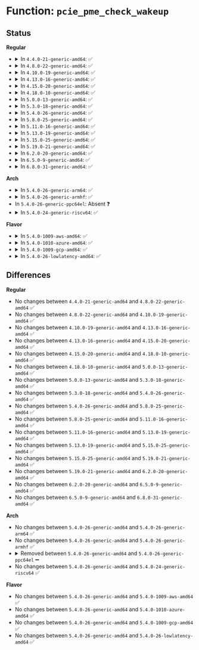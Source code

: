 # Function: <code>pcie_pme_check_wakeup</code>

## Status
<b>Regular</b>
<ul>
<li>
<details>
<summary>In <code>4.4.0-21-generic-amd64</code>: ✅</summary>

```c
bool pcie_pme_check_wakeup(struct pci_bus * bus)
```

```json
{
  "name": "pcie_pme_check_wakeup",
  "collision_type": "Unique Static",
  "inline_type": "No",
  "funcs": [
    {
      "addr": 18446744071583348208,
      "name": "pcie_pme_check_wakeup",
      "external": false,
      "loc": "drivers/pci/pcie/pme.c:376",
      "file": "drivers/pci/pcie/pme.c",
      "inline": "seen, unknown",
      "caller_inline": [],
      "caller_func": [
        "drivers/pci/pcie/pme.c:pcie_pme_check_wakeup",
        "drivers/pci/pcie/pme.c:pcie_pme_suspend"
      ]
    }
  ],
  "symbols": [
    {
      "addr": 18446744071583348208,
      "name": "pcie_pme_check_wakeup",
      "section": ".text",
      "bind": "STB_LOCAL",
      "size": 92
    }
  ]
}
```
</details>
</li>
<li>
<details>
<summary>In <code>4.8.0-22-generic-amd64</code>: ✅</summary>

```c
bool pcie_pme_check_wakeup(struct pci_bus * bus)
```

```json
{
  "name": "pcie_pme_check_wakeup",
  "collision_type": "Unique Static",
  "inline_type": "No",
  "funcs": [
    {
      "addr": 18446744071583660144,
      "name": "pcie_pme_check_wakeup",
      "external": false,
      "loc": "drivers/pci/pcie/pme.c:376",
      "file": "drivers/pci/pcie/pme.c",
      "inline": "seen, unknown",
      "caller_inline": [],
      "caller_func": [
        "drivers/pci/pcie/pme.c:pcie_pme_suspend",
        "drivers/pci/pcie/pme.c:pcie_pme_check_wakeup"
      ]
    }
  ],
  "symbols": [
    {
      "addr": 18446744071583660144,
      "name": "pcie_pme_check_wakeup",
      "section": ".text",
      "bind": "STB_LOCAL",
      "size": 90
    }
  ]
}
```
</details>
</li>
<li>
<details>
<summary>In <code>4.10.0-19-generic-amd64</code>: ✅</summary>

```c
bool pcie_pme_check_wakeup(struct pci_bus * bus)
```

```json
{
  "name": "pcie_pme_check_wakeup",
  "collision_type": "Unique Static",
  "inline_type": "No",
  "funcs": [
    {
      "addr": 18446744071583797744,
      "name": "pcie_pme_check_wakeup",
      "external": false,
      "loc": "drivers/pci/pcie/pme.c:360",
      "file": "drivers/pci/pcie/pme.c",
      "inline": "seen, unknown",
      "caller_inline": [],
      "caller_func": [
        "drivers/pci/pcie/pme.c:pcie_pme_suspend",
        "drivers/pci/pcie/pme.c:pcie_pme_check_wakeup"
      ]
    }
  ],
  "symbols": [
    {
      "addr": 18446744071583797744,
      "name": "pcie_pme_check_wakeup",
      "section": ".text",
      "bind": "STB_LOCAL",
      "size": 90
    }
  ]
}
```
</details>
</li>
<li>
<details>
<summary>In <code>4.13.0-16-generic-amd64</code>: ✅</summary>

```c
bool pcie_pme_check_wakeup(struct pci_bus * bus)
```

```json
{
  "name": "pcie_pme_check_wakeup",
  "collision_type": "Unique Static",
  "inline_type": "No",
  "funcs": [
    {
      "addr": 18446744071583840704,
      "name": "pcie_pme_check_wakeup",
      "external": false,
      "loc": "drivers/pci/pcie/pme.c:352",
      "file": "drivers/pci/pcie/pme.c",
      "inline": "seen, unknown",
      "caller_inline": [],
      "caller_func": [
        "drivers/pci/pcie/pme.c:pcie_pme_suspend",
        "drivers/pci/pcie/pme.c:pcie_pme_check_wakeup"
      ]
    }
  ],
  "symbols": [
    {
      "addr": 18446744071583840704,
      "name": "pcie_pme_check_wakeup",
      "section": ".text",
      "bind": "STB_LOCAL",
      "size": 91
    }
  ]
}
```
</details>
</li>
<li>
<details>
<summary>In <code>4.15.0-20-generic-amd64</code>: ✅</summary>

```c
bool pcie_pme_check_wakeup(struct pci_bus * bus)
```

```json
{
  "name": "pcie_pme_check_wakeup",
  "collision_type": "Unique Static",
  "inline_type": "No",
  "funcs": [
    {
      "addr": 18446744071584103424,
      "name": "pcie_pme_check_wakeup",
      "external": false,
      "loc": "drivers/pci/pcie/pme.c:355",
      "file": "drivers/pci/pcie/pme.c",
      "inline": "seen, unknown",
      "caller_inline": [],
      "caller_func": [
        "drivers/pci/pcie/pme.c:pcie_pme_suspend",
        "drivers/pci/pcie/pme.c:pcie_pme_check_wakeup"
      ]
    }
  ],
  "symbols": [
    {
      "addr": 18446744071584103424,
      "name": "pcie_pme_check_wakeup",
      "section": ".text",
      "bind": "STB_LOCAL",
      "size": 91
    }
  ]
}
```
</details>
</li>
<li>
<details>
<summary>In <code>4.18.0-10-generic-amd64</code>: ✅</summary>

```c
bool pcie_pme_check_wakeup(struct pci_bus * bus)
```

```json
{
  "name": "pcie_pme_check_wakeup",
  "collision_type": "Unique Static",
  "inline_type": "No",
  "funcs": [
    {
      "addr": 18446744071584303984,
      "name": "pcie_pme_check_wakeup",
      "external": false,
      "loc": "drivers/pci/pcie/pme.c:351",
      "file": "drivers/pci/pcie/pme.c",
      "inline": "seen, unknown",
      "caller_inline": [],
      "caller_func": [
        "drivers/pci/pcie/pme.c:pcie_pme_suspend",
        "drivers/pci/pcie/pme.c:pcie_pme_check_wakeup"
      ]
    }
  ],
  "symbols": [
    {
      "addr": 18446744071584303984,
      "name": "pcie_pme_check_wakeup",
      "section": ".text",
      "bind": "STB_LOCAL",
      "size": 90
    }
  ]
}
```
</details>
</li>
<li>
<details>
<summary>In <code>5.0.0-13-generic-amd64</code>: ✅</summary>

```c
bool pcie_pme_check_wakeup(struct pci_bus * bus)
```

```json
{
  "name": "pcie_pme_check_wakeup",
  "collision_type": "Unique Static",
  "inline_type": "No",
  "funcs": [
    {
      "addr": 18446744071584399648,
      "name": "pcie_pme_check_wakeup",
      "external": false,
      "loc": "drivers/pci/pcie/pme.c:351",
      "file": "drivers/pci/pcie/pme.c",
      "inline": "seen, unknown",
      "caller_inline": [],
      "caller_func": [
        "drivers/pci/pcie/pme.c:pcie_pme_suspend",
        "drivers/pci/pcie/pme.c:pcie_pme_check_wakeup"
      ]
    }
  ],
  "symbols": [
    {
      "addr": 18446744071584399648,
      "name": "pcie_pme_check_wakeup",
      "section": ".text",
      "bind": "STB_LOCAL",
      "size": 92
    }
  ]
}
```
</details>
</li>
<li>
<details>
<summary>In <code>5.3.0-18-generic-amd64</code>: ✅</summary>

```c
bool pcie_pme_check_wakeup(struct pci_bus * bus)
```

```json
{
  "name": "pcie_pme_check_wakeup",
  "collision_type": "Unique Static",
  "inline_type": "No",
  "funcs": [
    {
      "addr": 18446744071584595712,
      "name": "pcie_pme_check_wakeup",
      "external": false,
      "loc": "drivers/pci/pcie/pme.c:353",
      "file": "drivers/pci/pcie/pme.c",
      "inline": "seen, unknown",
      "caller_inline": [],
      "caller_func": [
        "drivers/pci/pcie/pme.c:pcie_pme_suspend",
        "drivers/pci/pcie/pme.c:pcie_pme_check_wakeup"
      ]
    }
  ],
  "symbols": [
    {
      "addr": 18446744071584595712,
      "name": "pcie_pme_check_wakeup",
      "section": ".text",
      "bind": "STB_LOCAL",
      "size": 90
    }
  ]
}
```
</details>
</li>
<li>
<details>
<summary>In <code>5.4.0-26-generic-amd64</code>: ✅</summary>

```c
bool pcie_pme_check_wakeup(struct pci_bus * bus)
```

```json
{
  "name": "pcie_pme_check_wakeup",
  "collision_type": "Unique Static",
  "inline_type": "No",
  "funcs": [
    {
      "addr": 18446744071584733536,
      "name": "pcie_pme_check_wakeup",
      "external": false,
      "loc": "drivers/pci/pcie/pme.c:353",
      "file": "drivers/pci/pcie/pme.c",
      "inline": "seen, unknown",
      "caller_inline": [],
      "caller_func": [
        "drivers/pci/pcie/pme.c:pcie_pme_suspend",
        "drivers/pci/pcie/pme.c:pcie_pme_check_wakeup"
      ]
    }
  ],
  "symbols": [
    {
      "addr": 18446744071584733536,
      "name": "pcie_pme_check_wakeup",
      "section": ".text",
      "bind": "STB_LOCAL",
      "size": 90
    }
  ]
}
```
</details>
</li>
<li>
<details>
<summary>In <code>5.8.0-25-generic-amd64</code>: ✅</summary>

```c
bool pcie_pme_check_wakeup(struct pci_bus * bus)
```

```json
{
  "name": "pcie_pme_check_wakeup",
  "collision_type": "Unique Static",
  "inline_type": "No",
  "funcs": [
    {
      "addr": 18446744071585388208,
      "name": "pcie_pme_check_wakeup",
      "external": false,
      "loc": "drivers/pci/pcie/pme.c:353",
      "file": "drivers/pci/pcie/pme.c",
      "inline": "seen, unknown",
      "caller_inline": [],
      "caller_func": [
        "drivers/pci/pcie/pme.c:pcie_pme_suspend",
        "drivers/pci/pcie/pme.c:pcie_pme_check_wakeup"
      ]
    }
  ],
  "symbols": [
    {
      "addr": 18446744071585388208,
      "name": "pcie_pme_check_wakeup",
      "section": ".text",
      "bind": "STB_LOCAL",
      "size": 92
    }
  ]
}
```
</details>
</li>
<li>
<details>
<summary>In <code>5.11.0-16-generic-amd64</code>: ✅</summary>

```c
bool pcie_pme_check_wakeup(struct pci_bus * bus)
```

```json
{
  "name": "pcie_pme_check_wakeup",
  "collision_type": "Unique Static",
  "inline_type": "No",
  "funcs": [
    {
      "addr": 18446744071585545536,
      "name": "pcie_pme_check_wakeup",
      "external": false,
      "loc": "drivers/pci/pcie/pme.c:361",
      "file": "drivers/pci/pcie/pme.c",
      "inline": "seen, unknown",
      "caller_inline": [],
      "caller_func": [
        "drivers/pci/pcie/pme.c:pcie_pme_suspend",
        "drivers/pci/pcie/pme.c:pcie_pme_check_wakeup"
      ]
    }
  ],
  "symbols": [
    {
      "addr": 18446744071585545536,
      "name": "pcie_pme_check_wakeup",
      "section": ".text",
      "bind": "STB_LOCAL",
      "size": 92
    }
  ]
}
```
</details>
</li>
<li>
<details>
<summary>In <code>5.13.0-19-generic-amd64</code>: ✅</summary>

```c
bool pcie_pme_check_wakeup(struct pci_bus * bus)
```

```json
{
  "name": "pcie_pme_check_wakeup",
  "collision_type": "Unique Static",
  "inline_type": "No",
  "funcs": [
    {
      "addr": 18446744071585423792,
      "name": "pcie_pme_check_wakeup",
      "external": false,
      "loc": "drivers/pci/pcie/pme.c:361",
      "file": "drivers/pci/pcie/pme.c",
      "inline": "seen, unknown",
      "caller_inline": [],
      "caller_func": [
        "drivers/pci/pcie/pme.c:pcie_pme_suspend",
        "drivers/pci/pcie/pme.c:pcie_pme_check_wakeup"
      ]
    }
  ],
  "symbols": [
    {
      "addr": 18446744071585423792,
      "name": "pcie_pme_check_wakeup",
      "section": ".text",
      "bind": "STB_LOCAL",
      "size": 92
    }
  ]
}
```
</details>
</li>
<li>
<details>
<summary>In <code>5.15.0-25-generic-amd64</code>: ✅</summary>

```c
bool pcie_pme_check_wakeup(struct pci_bus * bus)
```

```json
{
  "name": "pcie_pme_check_wakeup",
  "collision_type": "Unique Static",
  "inline_type": "No",
  "funcs": [
    {
      "addr": 18446744071585888816,
      "name": "pcie_pme_check_wakeup",
      "external": false,
      "loc": "drivers/pci/pcie/pme.c:361",
      "file": "drivers/pci/pcie/pme.c",
      "inline": "seen, unknown",
      "caller_inline": [],
      "caller_func": [
        "drivers/pci/pcie/pme.c:pcie_pme_suspend",
        "drivers/pci/pcie/pme.c:pcie_pme_check_wakeup"
      ]
    }
  ],
  "symbols": [
    {
      "addr": 18446744071585888816,
      "name": "pcie_pme_check_wakeup",
      "section": ".text",
      "bind": "STB_LOCAL",
      "size": 92
    }
  ]
}
```
</details>
</li>
<li>
<details>
<summary>In <code>5.19.0-21-generic-amd64</code>: ✅</summary>

```c
bool pcie_pme_check_wakeup(struct pci_bus * bus)
```

```json
{
  "name": "pcie_pme_check_wakeup",
  "collision_type": "Unique Static",
  "inline_type": "No",
  "funcs": [
    {
      "addr": 18446744071587085808,
      "name": "pcie_pme_check_wakeup",
      "external": false,
      "loc": "drivers/pci/pcie/pme.c:361",
      "file": "drivers/pci/pcie/pme.c",
      "inline": "seen, unknown",
      "caller_inline": [],
      "caller_func": [
        "drivers/pci/pcie/pme.c:pcie_pme_suspend",
        "drivers/pci/pcie/pme.c:pcie_pme_check_wakeup"
      ]
    }
  ],
  "symbols": [
    {
      "addr": 18446744071587085808,
      "name": "pcie_pme_check_wakeup",
      "section": ".text",
      "bind": "STB_LOCAL",
      "size": 106
    }
  ]
}
```
</details>
</li>
<li>
<details>
<summary>In <code>6.2.0-20-generic-amd64</code>: ✅</summary>

```c
bool pcie_pme_check_wakeup(struct pci_bus * bus)
```

```json
{
  "name": "pcie_pme_check_wakeup",
  "collision_type": "Unique Static",
  "inline_type": "No",
  "funcs": [
    {
      "addr": 18446744071588273184,
      "name": "pcie_pme_check_wakeup",
      "external": false,
      "loc": "drivers/pci/pcie/pme.c:361",
      "file": "drivers/pci/pcie/pme.c",
      "inline": "seen, unknown",
      "caller_inline": [],
      "caller_func": [
        "drivers/pci/pcie/pme.c:pcie_pme_suspend",
        "drivers/pci/pcie/pme.c:pcie_pme_check_wakeup"
      ]
    }
  ],
  "symbols": [
    {
      "addr": 18446744071588273184,
      "name": "pcie_pme_check_wakeup",
      "section": ".text",
      "bind": "STB_LOCAL",
      "size": 106
    }
  ]
}
```
</details>
</li>
<li>
<details>
<summary>In <code>6.5.0-9-generic-amd64</code>: ✅</summary>

```c
bool pcie_pme_check_wakeup(struct pci_bus * bus)
```

```json
{
  "name": "pcie_pme_check_wakeup",
  "collision_type": "Unique Static",
  "inline_type": "No",
  "funcs": [
    {
      "addr": 18446744071588548816,
      "name": "pcie_pme_check_wakeup",
      "external": false,
      "loc": "drivers/pci/pcie/pme.c:361",
      "file": "drivers/pci/pcie/pme.c",
      "inline": "seen, unknown",
      "caller_inline": [],
      "caller_func": [
        "drivers/pci/pcie/pme.c:pcie_pme_suspend",
        "drivers/pci/pcie/pme.c:pcie_pme_check_wakeup"
      ]
    }
  ],
  "symbols": [
    {
      "addr": 18446744071588548816,
      "name": "pcie_pme_check_wakeup",
      "section": ".text",
      "bind": "STB_LOCAL",
      "size": 106
    }
  ]
}
```
</details>
</li>
<li>
<details>
<summary>In <code>6.8.0-31-generic-amd64</code>: ✅</summary>

```c
bool pcie_pme_check_wakeup(struct pci_bus * bus)
```

```json
{
  "name": "pcie_pme_check_wakeup",
  "collision_type": "Unique Static",
  "inline_type": "No",
  "funcs": [
    {
      "addr": 18446744071588848432,
      "name": "pcie_pme_check_wakeup",
      "external": false,
      "loc": "drivers/pci/pcie/pme.c:363",
      "file": "drivers/pci/pcie/pme.c",
      "inline": "seen, unknown",
      "caller_inline": [],
      "caller_func": [
        "drivers/pci/pcie/pme.c:pcie_pme_suspend",
        "drivers/pci/pcie/pme.c:pcie_pme_check_wakeup"
      ]
    }
  ],
  "symbols": [
    {
      "addr": 18446744071588848432,
      "name": "pcie_pme_check_wakeup",
      "section": ".text",
      "bind": "STB_LOCAL",
      "size": 106
    }
  ]
}
```
</details>
</li>
</ul>
<b>Arch</b>
<ul>
<li>
<details>
<summary>In <code>5.4.0-26-generic-arm64</code>: ✅</summary>

```c
bool pcie_pme_check_wakeup(struct pci_bus * bus)
```

```json
{
  "name": "pcie_pme_check_wakeup",
  "collision_type": "Unique Static",
  "inline_type": "No",
  "funcs": [
    {
      "addr": 18446603336496994720,
      "name": "pcie_pme_check_wakeup",
      "external": false,
      "loc": "drivers/pci/pcie/pme.c:353",
      "file": "drivers/pci/pcie/pme.c",
      "inline": "seen, unknown",
      "caller_inline": [],
      "caller_func": [
        "drivers/pci/pcie/pme.c:pcie_pme_suspend",
        "drivers/pci/pcie/pme.c:pcie_pme_check_wakeup"
      ]
    }
  ],
  "symbols": [
    {
      "addr": 18446603336496994720,
      "name": "pcie_pme_check_wakeup",
      "section": ".text",
      "bind": "STB_LOCAL",
      "size": 128
    }
  ]
}
```
</details>
</li>
<li>
<details>
<summary>In <code>5.4.0-26-generic-armhf</code>: ✅</summary>

```c
bool pcie_pme_check_wakeup(struct pci_bus * bus)
```

```json
{
  "name": "pcie_pme_check_wakeup",
  "collision_type": "Unique Static",
  "inline_type": "No",
  "funcs": [
    {
      "addr": 3230255880,
      "name": "pcie_pme_check_wakeup",
      "external": false,
      "loc": "drivers/pci/pcie/pme.c:353",
      "file": "drivers/pci/pcie/pme.c",
      "inline": "seen, unknown",
      "caller_inline": [],
      "caller_func": [
        "drivers/pci/pcie/pme.c:pcie_pme_suspend",
        "drivers/pci/pcie/pme.c:pcie_pme_check_wakeup"
      ]
    }
  ],
  "symbols": [
    {
      "addr": 3230255880,
      "name": "pcie_pme_check_wakeup",
      "section": ".text",
      "bind": "STB_LOCAL",
      "size": 116
    }
  ]
}
```
</details>
</li>
<li>
In <code>5.4.0-26-generic-ppc64el</code>: Absent ❓
</li>
<li>
<details>
<summary>In <code>5.4.0-24-generic-riscv64</code>: ✅</summary>

```c
bool pcie_pme_check_wakeup(struct pci_bus * bus)
```

```json
{
  "name": "pcie_pme_check_wakeup",
  "collision_type": "Unique Static",
  "inline_type": "No",
  "funcs": [
    {
      "addr": 18446743936275658846,
      "name": "pcie_pme_check_wakeup",
      "external": false,
      "loc": "drivers/pci/pcie/pme.c:353",
      "file": "drivers/pci/pcie/pme.c",
      "inline": "seen, unknown",
      "caller_inline": [],
      "caller_func": [
        "drivers/pci/pcie/pme.c:pcie_pme_suspend",
        "drivers/pci/pcie/pme.c:pcie_pme_check_wakeup"
      ]
    }
  ],
  "symbols": [
    {
      "addr": 18446743936275658846,
      "name": "pcie_pme_check_wakeup",
      "section": ".text",
      "bind": "STB_LOCAL",
      "size": 114
    }
  ]
}
```
</details>
</li>
</ul>
<b>Flavor</b>
<ul>
<li>
<details>
<summary>In <code>5.4.0-1009-aws-amd64</code>: ✅</summary>

```c
bool pcie_pme_check_wakeup(struct pci_bus * bus)
```

```json
{
  "name": "pcie_pme_check_wakeup",
  "collision_type": "Unique Static",
  "inline_type": "No",
  "funcs": [
    {
      "addr": 18446744071584682336,
      "name": "pcie_pme_check_wakeup",
      "external": false,
      "loc": "drivers/pci/pcie/pme.c:353",
      "file": "drivers/pci/pcie/pme.c",
      "inline": "seen, unknown",
      "caller_inline": [],
      "caller_func": [
        "drivers/pci/pcie/pme.c:pcie_pme_suspend",
        "drivers/pci/pcie/pme.c:pcie_pme_check_wakeup"
      ]
    }
  ],
  "symbols": [
    {
      "addr": 18446744071584682336,
      "name": "pcie_pme_check_wakeup",
      "section": ".text",
      "bind": "STB_LOCAL",
      "size": 90
    }
  ]
}
```
</details>
</li>
<li>
<details>
<summary>In <code>5.4.0-1010-azure-amd64</code>: ✅</summary>

```c
bool pcie_pme_check_wakeup(struct pci_bus * bus)
```

```json
{
  "name": "pcie_pme_check_wakeup",
  "collision_type": "Unique Static",
  "inline_type": "No",
  "funcs": [
    {
      "addr": 18446744071584613168,
      "name": "pcie_pme_check_wakeup",
      "external": false,
      "loc": "drivers/pci/pcie/pme.c:353",
      "file": "drivers/pci/pcie/pme.c",
      "inline": "seen, unknown",
      "caller_inline": [],
      "caller_func": [
        "drivers/pci/pcie/pme.c:pcie_pme_suspend",
        "drivers/pci/pcie/pme.c:pcie_pme_check_wakeup"
      ]
    }
  ],
  "symbols": [
    {
      "addr": 18446744071584613168,
      "name": "pcie_pme_check_wakeup",
      "section": ".text",
      "bind": "STB_LOCAL",
      "size": 90
    }
  ]
}
```
</details>
</li>
<li>
<details>
<summary>In <code>5.4.0-1009-gcp-amd64</code>: ✅</summary>

```c
bool pcie_pme_check_wakeup(struct pci_bus * bus)
```

```json
{
  "name": "pcie_pme_check_wakeup",
  "collision_type": "Unique Static",
  "inline_type": "No",
  "funcs": [
    {
      "addr": 18446744071584683696,
      "name": "pcie_pme_check_wakeup",
      "external": false,
      "loc": "drivers/pci/pcie/pme.c:353",
      "file": "drivers/pci/pcie/pme.c",
      "inline": "seen, unknown",
      "caller_inline": [],
      "caller_func": [
        "drivers/pci/pcie/pme.c:pcie_pme_suspend",
        "drivers/pci/pcie/pme.c:pcie_pme_check_wakeup"
      ]
    }
  ],
  "symbols": [
    {
      "addr": 18446744071584683696,
      "name": "pcie_pme_check_wakeup",
      "section": ".text",
      "bind": "STB_LOCAL",
      "size": 90
    }
  ]
}
```
</details>
</li>
<li>
<details>
<summary>In <code>5.4.0-26-lowlatency-amd64</code>: ✅</summary>

```c
bool pcie_pme_check_wakeup(struct pci_bus * bus)
```

```json
{
  "name": "pcie_pme_check_wakeup",
  "collision_type": "Unique Static",
  "inline_type": "No",
  "funcs": [
    {
      "addr": 18446744071584791408,
      "name": "pcie_pme_check_wakeup",
      "external": false,
      "loc": "drivers/pci/pcie/pme.c:353",
      "file": "drivers/pci/pcie/pme.c",
      "inline": "seen, unknown",
      "caller_inline": [],
      "caller_func": [
        "drivers/pci/pcie/pme.c:pcie_pme_suspend",
        "drivers/pci/pcie/pme.c:pcie_pme_check_wakeup"
      ]
    }
  ],
  "symbols": [
    {
      "addr": 18446744071584791408,
      "name": "pcie_pme_check_wakeup",
      "section": ".text",
      "bind": "STB_LOCAL",
      "size": 90
    }
  ]
}
```
</details>
</li>
</ul>

## Differences
<b>Regular</b>
<ul>
<li>
No changes between <code>4.4.0-21-generic-amd64</code> and <code>4.8.0-22-generic-amd64</code> ✅
</li>
<li>
No changes between <code>4.8.0-22-generic-amd64</code> and <code>4.10.0-19-generic-amd64</code> ✅
</li>
<li>
No changes between <code>4.10.0-19-generic-amd64</code> and <code>4.13.0-16-generic-amd64</code> ✅
</li>
<li>
No changes between <code>4.13.0-16-generic-amd64</code> and <code>4.15.0-20-generic-amd64</code> ✅
</li>
<li>
No changes between <code>4.15.0-20-generic-amd64</code> and <code>4.18.0-10-generic-amd64</code> ✅
</li>
<li>
No changes between <code>4.18.0-10-generic-amd64</code> and <code>5.0.0-13-generic-amd64</code> ✅
</li>
<li>
No changes between <code>5.0.0-13-generic-amd64</code> and <code>5.3.0-18-generic-amd64</code> ✅
</li>
<li>
No changes between <code>5.3.0-18-generic-amd64</code> and <code>5.4.0-26-generic-amd64</code> ✅
</li>
<li>
No changes between <code>5.4.0-26-generic-amd64</code> and <code>5.8.0-25-generic-amd64</code> ✅
</li>
<li>
No changes between <code>5.8.0-25-generic-amd64</code> and <code>5.11.0-16-generic-amd64</code> ✅
</li>
<li>
No changes between <code>5.11.0-16-generic-amd64</code> and <code>5.13.0-19-generic-amd64</code> ✅
</li>
<li>
No changes between <code>5.13.0-19-generic-amd64</code> and <code>5.15.0-25-generic-amd64</code> ✅
</li>
<li>
No changes between <code>5.15.0-25-generic-amd64</code> and <code>5.19.0-21-generic-amd64</code> ✅
</li>
<li>
No changes between <code>5.19.0-21-generic-amd64</code> and <code>6.2.0-20-generic-amd64</code> ✅
</li>
<li>
No changes between <code>6.2.0-20-generic-amd64</code> and <code>6.5.0-9-generic-amd64</code> ✅
</li>
<li>
No changes between <code>6.5.0-9-generic-amd64</code> and <code>6.8.0-31-generic-amd64</code> ✅
</li>
</ul>
<b>Arch</b>
<ul>
<li>
No changes between <code>5.4.0-26-generic-amd64</code> and <code>5.4.0-26-generic-arm64</code> ✅
</li>
<li>
No changes between <code>5.4.0-26-generic-amd64</code> and <code>5.4.0-26-generic-armhf</code> ✅
</li>
<li>
<details>
<summary>Removed between <code>5.4.0-26-generic-amd64</code> and <code>5.4.0-26-generic-ppc64el</code> ➖</summary>

```c
bool pcie_pme_check_wakeup(struct pci_bus * bus)
```
</details>
</li>
<li>
No changes between <code>5.4.0-26-generic-amd64</code> and <code>5.4.0-24-generic-riscv64</code> ✅
</li>
</ul>
<b>Flavor</b>
<ul>
<li>
No changes between <code>5.4.0-26-generic-amd64</code> and <code>5.4.0-1009-aws-amd64</code> ✅
</li>
<li>
No changes between <code>5.4.0-26-generic-amd64</code> and <code>5.4.0-1010-azure-amd64</code> ✅
</li>
<li>
No changes between <code>5.4.0-26-generic-amd64</code> and <code>5.4.0-1009-gcp-amd64</code> ✅
</li>
<li>
No changes between <code>5.4.0-26-generic-amd64</code> and <code>5.4.0-26-lowlatency-amd64</code> ✅
</li>
</ul>
